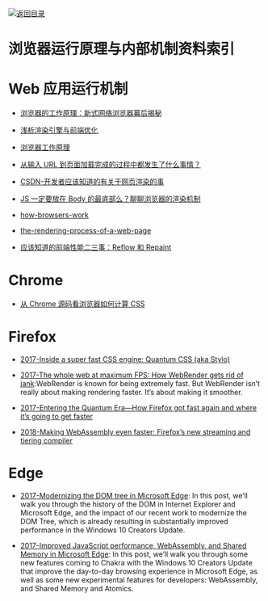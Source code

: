 [![返回目录](https://user-images.githubusercontent.com/5803001/38079637-ff0abcf0-3371-11e8-9b76-ad651620afc7.jpg)](https://github.com/wxyyxc1992/Awesome-Links) 


# 浏览器运行原理与内部机制资料索引

# Web 应用运行机制

* [浏览器的工作原理：新式网络浏览器幕后揭秘](https://www.html5rocks.com/zh/tutorials/internals/howbrowserswork/)

* [浅析渲染引擎与前端优化](http://jdc.jd.com/archives/2806)

* [浏览器工作原理](https://segmentfault.com/a/1190000004934730)

* [从输入 URL 到页面加载完成的过程中都发生了什么事情？](http://fex.baidu.com/blog/2014/05/what-happen/)

* [CSDN-开发者应该知道的有关于网页渲染的事](http://www.csdn.net/article/2015-06-12/2824946)

* [JS 一定要放在 Body 的最底部么？聊聊浏览器的渲染机制](http://delai.me/code/js-and-performance/)

* [how-browsers-work](http://taligarsiel.com/Projects/howbrowserswork1.htm)

* [the-rendering-process-of-a-web-page](https://medium.com/@gneutzling/the-rendering-process-of-a-web-page-78e05a6749dc#.zdp2moezo)

* [应该知道的前端性能二三事：Reflow 和 Repaint](http://www.tuicool.com/articles/UvYBfy)

# Chrome

* [从 Chrome 源码看浏览器如何计算 CSS](https://zhuanlan.zhihu.com/p/25380611)

# Firefox

* [2017-Inside a super fast CSS engine: Quantum CSS (aka Stylo)](https://parg.co/bTa)

* [2017-The whole web at maximum FPS: How WebRender gets rid of jank](https://parg.co/UGM):WebRender is known for being extremely fast. But WebRender isn’t really about making rendering faster. It’s about making it smoother.

* [2017-Entering the Quantum Era—How Firefox got fast again and where it’s going to get faster](https://parg.co/U6v)

- [2018-Making WebAssembly even faster: Firefox’s new streaming and tiering compiler](https://parg.co/U8j)

# Edge

* [2017-Modernizing the DOM tree in Microsoft Edge](https://blogs.windows.com/msedgedev/2017/04/19/modernizing-dom-tree-microsoft-edge/#gXbKkdM2Yl71P1jX.97): In this post, we’ll walk you through the history of the DOM in Internet Explorer and Microsoft Edge, and the impact of our recent work to modernize the DOM Tree, which is already resulting in substantially improved performance in the Windows 10 Creators Update.

* [2017-Improved JavaScript performance, WebAssembly, and Shared Memory in Microsoft Edge](https://blogs.windows.com/msedgedev/2017/04/20/improved-javascript-performance-webassembly-shared-memory/#aXYIbCB04QkDAmeQ.97): In this post, we’ll walk you through some new features coming to Chakra with the Windows 10 Creators Update that improve the day-to-day browsing experience in Microsoft Edge, as well as some new experimental features for developers: WebAssembly, and Shared Memory and Atomics.
